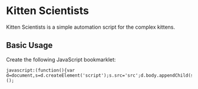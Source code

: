 # Kitten Scientists

Kitten Scientists is a simple automation script for the complex kittens.

## Basic Usage

Create the following JavaScript bookmarklet:

```
javascript:(function(){var d=document,s=d.createElement('script');s.src='src';d.body.appendChild(s);})();
```

